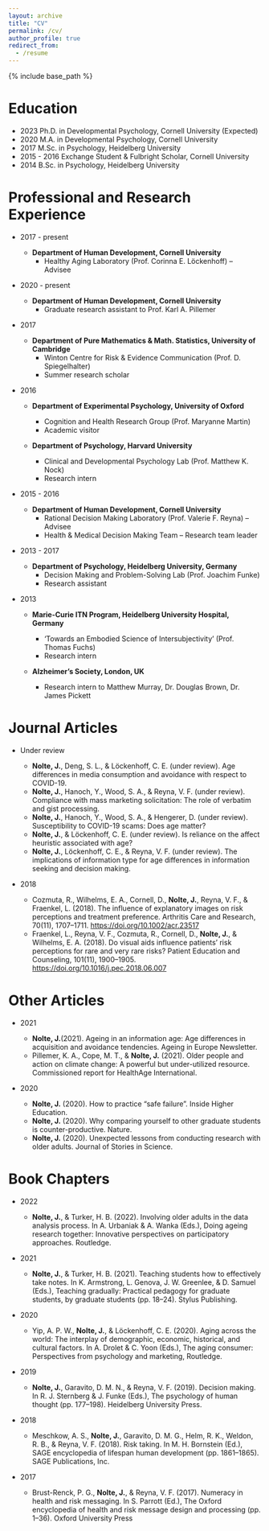 ```yaml
---
layout: archive
title: "CV"
permalink: /cv/
author_profile: true
redirect_from:
  - /resume
---
```


{% include base_path %}

Education
======
* 2023 Ph.D. in Developmental Psychology, Cornell University (Expected)
* 2020 M.A. in Developmental Psychology, Cornell University
* 2017 M.Sc. in Psychology, Heidelberg University
* 2015 - 2016 Exchange Student & Fulbright Scholar, Cornell University 
* 2014 B.Sc. in Psychology, Heidelberg University

Professional and Research Experience
======
* 2017 - present
  * **Department of Human Development, Cornell University**
    * Healthy Aging Laboratory (Prof. Corinna E. Löckenhoff) – Advisee 

* 2020 - present
  * **Department of Human Development, Cornell University**
    * Graduate research assistant to Prof. Karl A. Pillemer

* 2017 
  * **Department of Pure Mathematics & Math. Statistics, University of Cambridge**
    * Winton Centre for Risk & Evidence Communication (Prof. D. Spiegelhalter)
    * Summer research scholar
  
* 2016
  * **Department of Experimental Psychology, University of Oxford** 
    * Cognition and Health Research Group (Prof. Maryanne Martin)
    * Academic visitor 

  * **Department of Psychology, Harvard University**
    * Clinical and Developmental Psychology Lab (Prof. Matthew K. Nock)
    * Research intern

* 2015 - 2016 
  * **Department of Human Development, Cornell University**
    * Rational Decision Making Laboratory (Prof. Valerie F. Reyna) – Advisee
    * Health & Medical Decision Making Team – Research team leader

* 2013 - 2017
  * **Department of Psychology, Heidelberg University, Germany** 
    * Decision Making and Problem-Solving Lab (Prof. Joachim Funke)
    * Research assistant

* 2013
  * **Marie-Curie ITN Program, Heidelberg University Hospital, Germany**
    * ‘Towards an Embodied Science of Intersubjectivity’ (Prof. Thomas Fuchs)
    * Research intern

  * **Alzheimer’s Society, London, UK**
    * Research intern to Matthew Murray, Dr. Douglas Brown, Dr. James Pickett
 
Journal Articles
======
* Under review
  * **Nolte, J.**, Deng, S. L., & Löckenhoff, C. E. (under review). Age differences in media consumption and avoidance with respect to COVID-19.
  * **Nolte, J.**, Hanoch, Y., Wood, S. A., & Reyna, V. F. (under review). Compliance with mass marketing solicitation: The role of verbatim and gist processing.
  * **Nolte, J.**, Hanoch, Y., Wood, S. A., & Hengerer, D. (under review). Susceptibility to COVID-19 scams: Does age matter?
  * **Nolte, J.**, & Löckenhoff, C. E. (under review). Is reliance on the affect heuristic associated with age?
  * **Nolte, J.**, Löckenhoff, C. E., & Reyna, V. F. (under review). The implications of information type for age differences in information seeking and decision making.

* 2018
  * Cozmuta, R., Wilhelms, E. A., Cornell, D., **Nolte, J.**, Reyna, V. F., & Fraenkel, L. (2018). The influence of explanatory images on risk perceptions and treatment preference. Arthritis Care and Research, 70(11), 1707–1711. https://doi.org/10.1002/acr.23517
  * Fraenkel, L., Reyna, V. F., Cozmuta, R., Cornell, D., **Nolte, J.**, & Wilhelms, E. A. (2018). Do visual aids influence patients’ risk perceptions for rare and very rare risks? Patient Education and Counseling, 101(11), 1900–1905. https://doi.org/10.1016/j.pec.2018.06.007

**Other Articles**
=====
* 2021
  * **Nolte, J.**(2021). Ageing in an information age: Age differences in acquisition and avoidance tendencies. Ageing in Europe Newsletter.
  * Pillemer, K. A., Cope, M. T., & **Nolte, J.** (2021). Older people and action on climate change: A powerful but under-utilized resource. Commissioned report for HealthAge International.

* 2020
  * **Nolte, J.** (2020). How to practice “safe failure”. Inside Higher Education. 
  * **Nolte, J.** (2020). Why comparing yourself to other graduate students is counter-productive. Nature. 
  * **Nolte, J.** (2020). Unexpected lessons from conducting research with older adults. Journal of Stories in Science. 

**Book Chapters**
=====
* 2022
  * **Nolte, J.**, & Turker, H. B. (2022). Involving older adults in the data analysis process. In A. Urbaniak & A. Wanka (Eds.), Doing ageing research together: Innovative perspectives on participatory approaches. Routledge.

* 2021
  * **Nolte, J.**, & Turker, H. B. (2021). Teaching students how to effectively take notes. In K. Armstrong, L. Genova, J. W. Greenlee, & D. Samuel (Eds.), Teaching gradually: Practical pedagogy for graduate students, by graduate students (pp. 18–24). Stylus Publishing.

* 2020
  * Yip, A. P. W., **Nolte, J.**, & Löckenhoff, C. E. (2020). Aging across the world: The interplay of demographic, economic, historical, and cultural factors. In A. Drolet & C. Yoon (Eds.), The aging consumer: Perspectives from psychology and marketing, Routledge.

* 2019
  * **Nolte, J.**, Garavito, D. M. N., & Reyna, V. F. (2019). Decision making. In R. J. Sternberg & J. Funke (Eds.), The psychology of human thought (pp. 177–198). Heidelberg University Press.

* 2018
  * Meschkow, A. S., **Nolte, J.**, Garavito, D. M. G., Helm, R. K., Weldon, R. B., & Reyna, V. F. (2018). Risk taking. In M. H. Bornstein (Ed.), SAGE encyclopedia of lifespan human development (pp. 1861–1865). SAGE Publications, Inc. 

* 2017
  * Brust-Renck, P. G., **Nolte, J.**, & Reyna, V. F. (2017). Numeracy in health and risk messaging. In S. Parrott (Ed.), The Oxford encyclopedia of health and risk message design and processing (pp. 1–36). Oxford University Press
 
 
 
  
  
  


